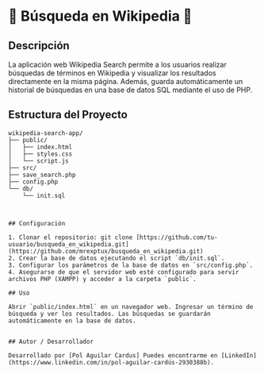 # 📖 Búsqueda en Wikipedia 📖

## Descripción

La aplicación web Wikipedia Search permite a los usuarios realizar búsquedas de términos en Wikipedia y visualizar los resultados directamente en la misma página. Además, guarda automáticamente un historial de búsquedas en una base de datos SQL mediante el uso de PHP.

## Estructura del Proyecto

```plaintext
wikipedia-search-app/
├── public/
│   ├── index.html
│   ├── styles.css
│   └── script.js
├── src/
├── save_search.php
├── config.php
└── db/
    └── init.sql



## Configuración

1. Clonar el repositorio: git clone [https://github.com/tu-usuario/busqueda_en_wikipedia.git](https://github.com/mrexptux/busqueda_en_wikipedia.git)  
2. Crear la base de datos ejecutando el script `db/init.sql`. 
3. Configurar los parámetros de la base de datos en `src/config.php`.
4. Asegurarse de que el servidor web esté configurado para servir archivos PHP (XAMPP) y acceder a la carpeta `public`.

## Uso

Abrir `public/index.html` en un navegador web. Ingresar un término de búsqueda y ver los resultados. Las búsquedas se guardarán automáticamente en la base de datos.


## Autor / Desarrollador

Desarrollado por [Pol Aguilar Cardus] Puedes encontrarme en [LinkedIn](https://www.linkedin.com/in/pol-aguilar-cardús-2930388b).




